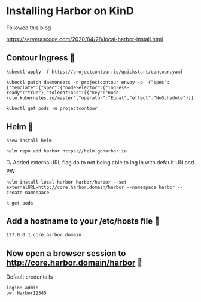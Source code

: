 # Installing Harbor on KinD

Followed this blog

https://serverascode.com/2020/04/28/local-harbor-install.html



## Contour Ingress 🔧

```
kubectl apply -f https://projectcontour.io/quickstart/contour.yaml
```

```
kubectl patch daemonsets -n projectcontour envoy -p '{"spec":{"template":{"spec":{"nodeSelector":{"ingress-ready":"true"},"tolerations":[{"key":"node-role.kubernetes.io/master","operator":"Equal","effect":"NoSchedule"}]}}}}'
```

```
kubectl get pods -n projectcontour
```

## Helm 🔧

```
brew install helm
```

```
helm repo add harbor https://helm.goharbor.io
```


🔍 Added externalURL flag do to not being able to log in with default UN and PW
```
helm install local-harbor harbor/harbor --set externalURL=http://core.harbor.domain/harbor --namespace harbor --create-namespace
```

```
k get pods
```

## Add a hostname to your /etc/hosts file 🔧

```
127.0.0.1 core.harbor.domain
```

## Now open a browser session to http://core.harbor.domain/harbor 🔧

Default credentails
```
login: admin
pw: Harbor12345
```


